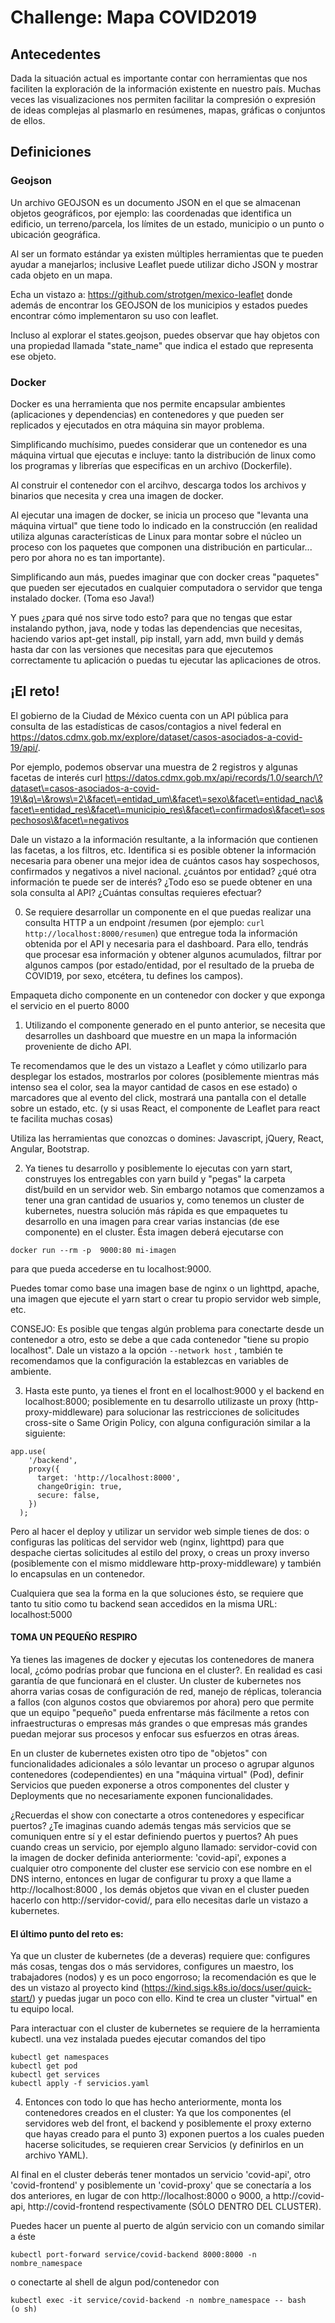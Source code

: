 # Challenge: Mapa COVID2019

## Antecedentes

Dada la situación actual es importante contar con herramientas que nos faciliten la exploración de la información existente en nuestro país. Muchas veces las visualizaciones nos permiten facilitar la compresión o expresión de ideas complejas al plasmarlo en resúmenes, mapas, gráficas o conjuntos de ellos.

## Definiciones

### Geojson
Un archivo GEOJSON es un documento JSON en el que se almacenan objetos geográficos, por ejemplo: las coordenadas que identifica un edificio, un terreno/parcela, los límites de un estado, municipio o un punto o ubicación geográfica.

Al ser un formato estándar ya existen múltiples herramientas que te pueden ayudar a manejarlos; inclusive Leaflet puede utilizar dicho JSON y mostrar cada objeto en un mapa.

Echa un vistazo a: https://github.com/strotgen/mexico-leaflet  donde además de encontrar los GEOJSON de los municipios y estados puedes encontrar cómo implementaron su uso con leaflet.


Incluso al explorar el states.geojson, puedes observar que hay objetos con una propiedad llamada "state_name" que indica el estado que representa ese objeto. 

### Docker
Docker es una herramienta que nos permite encapsular ambientes (aplicaciones y dependencias) en contenedores y que pueden ser replicados y ejecutados en otra máquina sin mayor problema.

Simplificando muchísimo, puedes considerar que un contenedor es una máquina virtual que ejecutas e incluye: tanto la distribución de linux como los programas y librerías que especificas en un archivo (Dockerfile).

Al construir el contenedor con el arcihvo, descarga todos los archivos y binarios que necesita y crea una imagen de docker.

Al ejecutar una imagen de docker, se inicia un proceso que "levanta una máquina virtual" que tiene todo lo indicado en la construcción (en realidad utiliza algunas características de Linux para montar sobre el núcleo un proceso con los paquetes que componen una distribución en particular... pero por ahora no es tan importante).

Simplificando aun más, puedes imaginar que con docker creas "paquetes" que pueden ser ejecutados en cualquier computadora o servidor que tenga instalado docker. (Toma eso Java!)

Y pues ¿para qué nos sirve todo esto? para que no tengas que estar instalando python, java, node y todas las dependencias que necesitas, haciendo varios apt-get install, pip install, yarn add, mvn build y demás hasta dar con las versiones que necesitas para que ejecutemos correctamente tu aplicación o puedas tu ejecutar las aplicaciones de otros.

## ¡El reto!

El gobierno de la Ciudad de México cuenta con un API pública para consulta de las estadísticas de casos/contagios a nivel federal en https://datos.cdmx.gob.mx/explore/dataset/casos-asociados-a-covid-19/api/.

Por ejemplo, podemos observar una muestra de 2 registros y algunas facetas de interés
curl https://datos.cdmx.gob.mx/api/records/1.0/search/\?dataset\=casos-asociados-a-covid-19\&q\=\&rows\=2\&facet\=entidad_um\&facet\=sexo\&facet\=entidad_nac\&facet\=entidad_res\&facet\=municipio_res\&facet\=confirmados\&facet\=sospechosos\&facet\=negativos 

Dale un vistazo a la información resultante, a la información que contienen las facetas, a los filtros, etc.  Identifica si es posible obtener la información necesaria para obener una mejor idea de cuántos casos hay sospechosos, confirmados y negativos a nivel nacional. ¿cuántos por entidad? ¿qué otra información te puede ser de interés?  ¿Todo eso se puede obtener en una sola consulta al API? ¿Cuántas consultas requieres efectuar? 

0) Se requiere desarrollar un componente en el que puedas realizar una consulta HTTP a un endpoint /resumen (por ejemplo: `curl http://localhost:8000/resumen`) que entregue toda la información obtenida por el API y necesaria para el dashboard.  Para ello, tendrás que procesar esa información y obtener algunos acumulados, filtrar por algunos campos (por estado/entidad, por el resultado de la prueba de COVID19, por sexo, etcétera, tu defines los campos).

Empaqueta dicho componente en un contenedor con docker y que exponga el servicio en el puerto 8000

1) Utilizando el componente generado en el punto anterior, se necesita que desarrolles un dashboard que muestre en un mapa la información proveniente de dicho API. 

Te recomendamos que le des un vistazo a Leaflet y cómo utilizarlo para desplegar los estados, mostrarlos por colores (posiblemente mientras más intenso sea el color, sea la mayor cantidad de casos en ese estado) o marcadores que al evento del click, mostrará una pantalla con el detalle sobre un estado, etc. (y si usas React, el componente de Leaflet para react te facilita muchas cosas)

Utiliza las herramientas que conozcas o domines: Javascript, jQuery, React, Angular, Bootstrap.

2) Ya tienes tu desarrollo y posiblemente lo ejecutas con yarn start, construyes los entregables con yarn build y "pegas" la carpeta dist/build en un servidor web. Sin embargo notamos que comenzamos a tener una gran cantidad de usuarios y, como tenemos un cluster de kubernetes, nuestra solución más rápida es que empaquetes tu desarrollo en una imagen para crear varias instancias (de ese componente) en el cluster. Ésta imagen deberá ejecutarse con 

```
docker run --rm -p  9000:80 mi-imagen
```
para que pueda accederse en tu localhost:9000.

Puedes tomar como base una imagen base de nginx o un lighttpd, apache, una imagen que ejecute el yarn start o crear tu propio servidor web simple, etc.

CONSEJO: Es posible que tengas algún problema para conectarte desde un contenedor a otro, esto se debe a que cada contenedor "tiene su propio localhost". Dale un vistazo a la opción `--network host` , también te recomendamos que la configuración la establezcas en variables de ambiente.

3) Hasta este punto, ya tienes el front en el localhost:9000 y el backend en localhost:8000;  posiblemente en tu desarrollo utilizaste un proxy (http-proxy-middleware) para solucionar las restricciones de solicitudes cross-site o Same Origin Policy, con alguna configuración similar a la siguiente: 

```
app.use(
    '/backend',
    proxy({
      target: 'http://localhost:8000',
      changeOrigin: true,
      secure: false,
    })
  );
```

Pero al hacer el deploy y utilizar un servidor web simple tienes de dos: o configuras las políticas del servidor web (nginx, lighttpd) para que despache ciertas solicitudes al estilo del proxy, o creas un proxy inverso (posiblemente con el mismo middleware http-proxy-middleware) y también lo encapsulas en un contenedor.

Cualquiera que sea la forma en la que soluciones ésto, se requiere que tanto tu sitio como tu backend sean accedidos en la misma URL: localhost:5000

#### TOMA UN PEQUEÑO RESPIRO
Ya tienes las imagenes de docker y ejecutas los contenedores de manera local, ¿cómo podrías probar que funciona en el cluster?.
En realidad es casi garantía de que funcionará en el cluster. Un cluster de kubernetes nos ahorra varias cosas de configuración de red, manejo de réplicas, tolerancia a fallos (con algunos costos que obviaremos por ahora) pero que permite que un equipo "pequeño" pueda enfrentarse más fácilmente a retos con infraestructuras o empresas más grandes o que empresas más grandes puedan mejorar sus procesos y enfocar sus esfuerzos en otras áreas.

En un cluster de kubernetes existen otro tipo de "objetos" con funcionalidades adicionales a sólo levantar un proceso o agrupar algunos contenedores (codependientes) en una "máquina virtual" (Pod), definir Servicios que pueden exponerse a otros componentes del cluster y Deployments que no necesariamente exponen funcionalidades.

¿Recuerdas el show con conectarte a otros contenedores y especificar puertos? ¿Te imaginas cuando además tengas más servicios que se comuniquen entre sí y el estar definiendo puertos y puertos? Ah pues cuando creas un servicio, por ejemplo alguno llamado: servidor-covid con la imagen de docker definida anteriormente: 'covid-api', expones a cualquier otro componente del cluster ese servicio con ese nombre en el DNS interno, entonces en lugar de configurar tu proxy a que llame a http://localhost:8000 , los demás objetos que vivan en el cluster pueden hacerlo con http://servidor-covid/, para ello necesitas darle un vistazo a kubernetes.

#### El último punto del reto es:

Ya que un cluster de kubernetes (de a deveras) requiere que: configures más cosas, tengas dos o más servidores, configures un maestro, los trabajadores (nodos) y es un poco engorroso; la recomendación es que le des un vistazo al proyecto kind (https://kind.sigs.k8s.io/docs/user/quick-start/) y puedas jugar un poco con ello. Kind te crea un cluster "virtual" en tu equipo local.

Para interactuar con el cluster de kubernetes se requiere de la herramienta kubectl. una vez instalada puedes ejecutar comandos del tipo 
```
kubectl get namespaces
kubectl get pod
kubectl get services
kubectl apply -f servicios.yaml
```

4) Entonces con todo lo que has hecho anteriormente, monta los contenedores creados en el cluster: Ya que los componentes (el servidores web del front, el backend y posiblemente el proxy externo que hayas creado para el punto 3) exponen puertos a los cuales pueden hacerse solicitudes, se requieren crear Servicios (y definirlos en un archivo YAML).

Al final en el cluster deberás tener montados un servicio 'covid-api', otro 'covid-frontend' y posiblemente un 'covid-proxy' que se conectaría a los dos anteriores, en lugar de con http://localhost:8000 o 9000, a  http://covid-api, http://covid-frontend respectivamente (SÓLO DENTRO DEL CLUSTER).

Puedes hacer un puente al puerto de algún servicio con un comando similar a éste
```
kubectl port-forward service/covid-backend 8000:8000 -n nombre_namespace
```
o conectarte al shell de algun pod/contenedor con
```
kubectl exec -it service/covid-backend -n nombre_namespace -- bash   (o sh)
``` 

